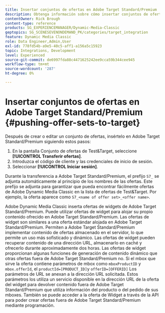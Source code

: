```yaml
---
title: Insertar conjuntos de ofertas en Adobe Target Standard/Premium
description: Obtenga información sobre cómo insertar conjuntos de ofertas en Adobe Target Standard/Premium desde Adobe Dynamic Media Classic.
contentOwner: Rick Brough
content-type: reference
products: SG_EXPERIENCEMANAGER/Dynamic-Media-Classic
geptopics: SG_SCENESEVENONDEMAND_PK/categories/target_integration
feature: Dynamic Media Classic
role: Data Engineer,Admin,User
exl-id: 778fd54b-a9e5-40c5-aff1-a156a5c15923
topic: Integrations, Development
level: Experienced
source-git-commit: de6997fda88c4471625242ee9cca59b344cee945
workflow-type: tm+mt
source-wordcount: '287'
ht-degree: 0%

---
```


# Insertar conjuntos de ofertas en Adobe Target Standard/Premium {#pushing-offer-sets-to-target}

Después de crear o editar un conjunto de ofertas, insértelo en Adobe Target Standard/Premium siguiendo estos pasos:

1. En la pantalla Conjunto de ofertas de Test&amp;Target, seleccione **[!UICONTROL Transferir ofertas]**.
1. Introduzca el código de cliente y las credenciales de inicio de sesión.
1. Seleccionar **[!UICONTROL Iniciar sesión]**.

Durante la transferencia a Adobe Target Standard/Premium, el prefijo `S7_` se adjunta automáticamente al principio de los nombres de las ofertas. Este prefijo se adjunta para garantizar que pueda encontrar fácilmente ofertas de Adobe Dynamic Media Classic en la lista de ofertas de Test&amp;Target. Por ejemplo, la oferta aparece como `S7_<name of offer set>_<offer name>`.

Adobe Dynamic Media Classic inserta ofertas de widgets de Adobe Target Standard/Premium. Puede utilizar ofertas de widget para alojar su propio contenido ofrecido en Adobe Target Standard/Premium. Las ofertas de widget son similares a una oferta estándar alojada en Adobe Target Standard/Premium. Permiten a Adobe Target Standard/Premium implementar contenido de ofertas almacenado en el servidor, lo que permite un uso más sofisticado y dinámico. Las ofertas de widget pueden recuperar contenido de una dirección URL, almacenarlo en caché y ofrecerlo durante aproximadamente dos horas. Las ofertas de widget proporcionan algunas funciones de generación de contenido dinámico que otras ofertas fuera de Adobe Target Standard/Premium no. Si el mbox que sirve la oferta contiene parámetros de mbox como `mboxProductID` y `mbox.offerId`, el `productId=[PRODUCT_ID]`y `offerID=[OFFERID]` Los parámetros de URL se anexan a la dirección URL solicitada. Estos parámetros los utiliza un servicio disponible en la dirección URL de la oferta del widget para devolver contenido fuera de Adobe Target Standard/Premium que utiliza información del producto o del pedido de sus mboxes. También se puede acceder a la oferta de Widget a través de la API para poder crear ofertas fuera de Adobe Target Standard/Premium mediante programación.
